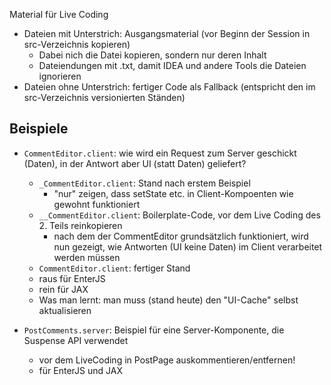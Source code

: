 Material für Live Coding

- Dateien mit Unterstrich: Ausgangsmaterial (vor Beginn der Session in src-Verzeichnis kopieren)
  - Dabei nich die Datei kopieren, sondern nur deren Inhalt
  - Dateiendungen mit .txt, damit IDEA und andere Tools die Dateien ignorieren
- Dateien ohne Unterstrich: fertiger Code als Fallback (entspricht den im src-Verzeichnis versionierten Ständen)

## Beispiele

- `CommentEditor.client`: wie wird ein Request zum Server geschickt (Daten), in der Antwort aber UI (statt Daten) geliefert?
  - `_CommentEditor.client`: Stand nach erstem Beispiel
    - "nur" zeigen, dass setState etc. in Client-Kompoenten wie gewohnt funktioniert
  - `__CommentEditor.client`: Boilerplate-Code, vor dem Live Coding des 2. Teils reinkopieren
    - nach dem der CommentEditor grundsätzlich funktioniert, wird nun gezeigt, wie
      Antworten (UI keine Daten) im Client verarbeitet werden müssen
  - `CommentEditor.client`: fertiger Stand
  - raus für EnterJS
  - rein für JAX 
  - Was man lernt: man muss (stand heute) den "UI-Cache" selbst aktualisieren

- `PostComments.server`: Beispiel für eine Server-Komponente, die Suspense API verwendet
  - vor dem LiveCoding in PostPage auskommentieren/entfernen!
  - für EnterJS und JAX 